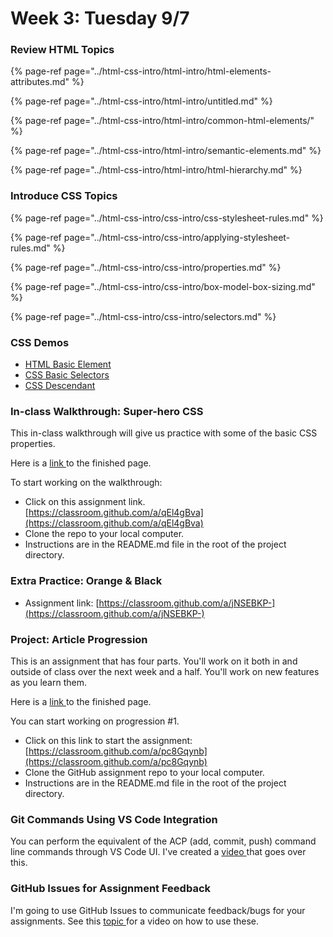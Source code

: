 # Week 3: Tuesday 9/7

### Review HTML Topics

{% page-ref page="../html-css-intro/html-intro/html-elements-attributes.md" %}

{% page-ref page="../html-css-intro/html-intro/untitled.md" %}

{% page-ref page="../html-css-intro/html-intro/common-html-elements/" %}

{% page-ref page="../html-css-intro/html-intro/semantic-elements.md" %}

{% page-ref page="../html-css-intro/html-intro/html-hierarchy.md" %}

### Introduce CSS Topics

{% page-ref page="../html-css-intro/css-intro/css-stylesheet-rules.md" %}

{% page-ref page="../html-css-intro/css-intro/applying-stylesheet-rules.md" %}

{% page-ref page="../html-css-intro/css-intro/properties.md" %}

{% page-ref page="../html-css-intro/css-intro/box-model-box-sizing.md" %}

{% page-ref page="../html-css-intro/css-intro/selectors.md" %}

### CSS Demos

* [HTML Basic Element](https://github.com/hoc-demos/html-basic-elements-demo)
* [CSS Basic Selectors](https://github.com/hoc-demos/css-basic-selectors)
* [CSS Descendant](https://github.com/hoc-demos/css-descendant)

### In-class Walkthrough: Super-hero CSS

This in-class walkthrough will give us practice with some of the basic CSS properties.

Here is a [link ](https://dazzling-bell-8e115e.netlify.app/)to the finished page.

To start working on the walkthrough:

* Click on this assignment link. [https://classroom.github.com/a/qEl4gBva](https://classroom.github.com/a/qEl4gBva)
* Clone the repo to your local computer.
* Instructions are in the README.md file in the root of the project directory.

### Extra Practice: Orange & Black

* Assignment link: [https://classroom.github.com/a/jNSEBKP-](https://classroom.github.com/a/jNSEBKP-)

### Project: Article Progression

This is an assignment that has four parts. You'll work on it both in and outside of class over the next week and a half. You'll work on new features as you learn them. 

Here is a [link ](https://ecstatic-liskov-5f80b2.netlify.app/)to the finished page.

You can start working on progression \#1.

* Click on this link to start the assignment: [https://classroom.github.com/a/pc8Gqynb](https://classroom.github.com/a/pc8Gqynb)
* Clone the GitHub assignment repo to your local computer.
* Instructions are in the README.md file in the root of the project directory.

### Git Commands Using VS Code Integration

You can perform the equivalent of the ACP \(add, commit, push\) command line commands through VS Code UI. I've created a [video ](../appendix/git-github/git-acp-commands-vs-code-integration.md)that goes over this. 

### GitHub Issues for Assignment Feedback

I'm going to use GitHub Issues to communicate feedback/bugs for your assignments. See this [topic ](../appendix/git-github/github-pull-requests-issues-extension.md)for a video on how to use these.



